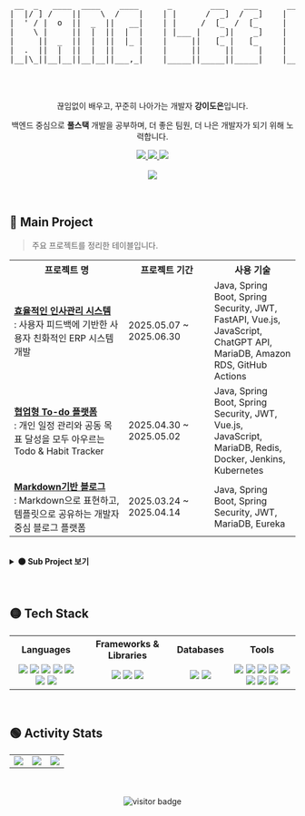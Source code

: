 <!-- 헤더 -->
<div align="center">
<pre>
 __  _   ____  ____    ____      _        ___    ___      ___     ___     ___  __ __  ____  
|  |/ ] /    ||    \  /    |    | |      /  _]  /  _]    |   \   /   \   /  _]|  |  ||    \ 
|  ' / |  o  ||  _  ||   __|    | |     /  [_  /  [_     |    \ |     | /  [_ |  |  ||  _  |
|    \ |     ||  |  ||  |  |    | |___ |    _]|    _]    |  D  ||  O  ||    _]|  |  ||  |  |
|     ||  _  ||  |  ||  |_ |    |     ||   [_ |   [_     |     ||     ||   [_ |  :  ||  |  |
|  .  ||  |  ||  |  ||     |    |     ||     ||     |    |     ||     ||     ||     ||  |  |
|__|\_||__|__||__|__||___,_|    |_____||_____||_____|    |_____| \___/ |_____| \__,_||__|__|

</pre>                                                                                  
</div>

<br/>
<br/>

<div align="center">
<!-- 자기소개 -->
끊임없이 배우고, 꾸준히 나아가는 개발자 <strong>강이도은</strong>입니다. 

백엔드 중심으로 <strong>풀스택</strong> 개발을 공부하며, 더 좋은 팀원, 더 나은 개발자가 되기 위해 노력합니다.

<!-- 외부 링크 -->
<a href="mailto:rkdkang1112@gmail.com">
  <img src="https://img.shields.io/badge/Email-D14836?style=flat&logo=Gmail&logoColor=white"/>
</a>

<a href="https://github.com/RKDLDE">
  <img src="https://img.shields.io/badge/GitHub-181717?style=flat&logo=github&logoColor=white"/>
</a>


<a href="https://rkdlde.tistory.com/">
  <img src="https://img.shields.io/badge/Tistory-FF5722?style=flat&logo=Blogger&logoColor=white"/>
</a>
<!--
<a href="https://your-notion-link.com">
  <img src="https://img.shields.io/badge/Notion-000000?style=flat&logo=Notion&logoColor=white"/>
</a>
-->
</div>

<br/>

<div align="center">
<!-- 타이핑 애니메이션 -->
<img src="https://readme-typing-svg.demolab.com?font=Fira+Code&duration=3000&pause=1000&color=00FFFF&center=true&vCenter=true&width=600&height=50&lines=Welcome+to+my+GitHub!;Studying+Hard!;Let's+Grow+Together!" />
</div>


<br/>
<br/>

## 🔴 Main Project

> 주요 프로젝트를 정리한 테이블입니다.

<table>
  <tr>
    <th width="40%" align="center">프로젝트 명</th>
    <th width="30%" align="center">프로젝트 기간</th>
    <th width="30%" align="center">사용 기술</th>
  </tr>
  <tr>
    <td><a href="https://github.com/TEAM-DDIS/be14-fin-DDIS-FE"><b>효율적인 인사관리 시스템</b></a><br/>: 사용자 피드백에 기반한 사용자 친화적인 ERP 시스템 개발</td>
    <td>2025.05.07 ~ 2025.06.30</td>
    <td>Java, Spring Boot, Spring Security, JWT, FastAPI, Vue.js, JavaScript, ChatGPT API, MariaDB, Amazon RDS, GitHub Actions</td>
  </tr>
  <tr>
    <td><a href="https://github.com/TEAM-DDIS/be14-4th-DDIS-ToDoDduDu-BE"><b>협업형 To-do 플랫폼</b></a><br/>: 개인 일정 관리와 공동 목표 달성을 모두 아우르는 Todo & Habit Tracker</td>
    <td>2025.04.30 ~ 2025.05.02</td>
    <td>Java, Spring Boot, Spring Security, JWT, Vue.js, JavaScript, MariaDB, Redis, Docker, Jenkins, Kubernetes</td>
  </tr>
  <tr>
    <td><a href="https://github.com/be14-2nd-spring-is-coming/be14-2nd-springiscomming-marktory"><b>Markdown기반 블로그</b></a><br/>: Markdown으로 표현하고, 템플릿으로 공유하는 개발자 중심 블로그 플랫폼 </td>
    <td>2025.03.24 ~ 2025.04.14</td>
    <td>Java, Spring Boot, Spring Security, JWT, MariaDB, Eureka</td>
  </tr>
</table>

<br/>

<details>
<summary><strong>🟠 Sub Project 보기</strong></summary>
<br/>

> 메인 프로젝트 외에 학습 및 기능 구현에 집중한 보조 프로젝트입니다.

<table>
  <tr>
    <th width="40%" align="center">프로젝트 명</th>
    <th width="30%" align="center">프로젝트 기간</th>
    <th width="30%" align="center">사용 기술</th>
  </tr>
   <tr>
    <td><a href="https://github.com/RKDLDE/be14-1st-DDIS-POPUP?tab=readme-ov-file"><b>팝업스토어 운영을 위한 통합 관리 플랫폼</b></a><br/>: 팝업스토어의 홍보부터 예매, 리뷰까지 한 번에 관리할 수 있는 올인원 플랫폼</td>
    <td>2025.01.13 ~ 2025.01.20</td>
    <td>MariaDB, Linux, Ubuntu</td>
  </tr>
  <tr>
    <td><a href="https://github.com/RKDLDE/Z_project"><b>프라이빗 커뮤니티 APP</b></a><br/>: Kotlin, Firebase 기반 프라이빗 커뮤니티 기반 소셜 네트워크 APP</td>
    <td>2024.07.19 ~ 2024.11.03</td>
    <td>Kotlin, Firebase Realtime Database, Firebase Auth, Kakao API, Android Widget</td>
  </tr>
   <tr>
    <td><a href="https://github.com/RKDLDE/panic_project"><b>공황장애 디지털 보조 치료 APP</b></a><br/>: 공황장애 예방 및 관리를 돕기 위한 보조 치료 APP</td>
    <td>2023.06.01 ~ 2024.01.10</td>
    <td>Flutter, Firebase, Google Cloud API, Android Studio</td>
  </tr>
</table>

</details>

<br/>
<br/>

<!-- 기술 스택 -->
## 🟡 Tech Stack
<table>
  <tr>
    <th align="center">Languages</th>
    <th align="center">Frameworks & Libraries</th>
    <th align="center">Databases</th>
    <th align="center">Tools</th>
  </tr>
  <tr>
    <td align="center">
      <img src="https://img.shields.io/badge/HTML5-E34F26?style=flat&logo=HTML5&logoColor=white"/>
      <img src="https://img.shields.io/badge/JavaScript-F7DF1E?style=flat&logo=JavaScript&logoColor=black"/>
      <img src="https://img.shields.io/badge/Java-007396?style=flat&logo=OpenJDK&logoColor=white"/>
      <img src="https://img.shields.io/badge/Python-3776AB?style=flat&logo=Python&logoColor=white"/>
      <img src="https://img.shields.io/badge/CSS3-1572B6?style=flat&logo=CSS3&logoColor=white"/>
      <img src="https://img.shields.io/badge/Dart-0175C2?style=flat&logo=Dart&logoColor=white"/>
      <img src="https://img.shields.io/badge/Kotlin-7F52FF?style=flat&logo=Kotlin&logoColor=white"/>
    </td>
    <td align="center">
      <img src="https://img.shields.io/badge/Vue.js-4FC08D?style=flat&logo=Vue.js&logoColor=white"/>
      <img src="https://img.shields.io/badge/Spring Boot-6DB33F?style=flat&logo=SpringBoot&logoColor=white"/>
      <img src="https://img.shields.io/badge/FastAPI-009688?style=flat&logo=FastAPI&logoColor=white"/>
    </td>
    <td align="center">
      <img src="https://img.shields.io/badge/MySQL-4479A1?style=flat&logo=MySQL&logoColor=white"/>
      <img src="https://img.shields.io/badge/MariaDB-003545?style=flat&logo=MariaDB&logoColor=white"/>
    </td>
    <td align="center">
      <img src="https://img.shields.io/badge/Postman-FF6C37?style=flat&logo=Postman&logoColor=white"/>
      <img src="https://img.shields.io/badge/Git-F05032?style=flat&logo=Git&logoColor=white"/>
      <img src="https://img.shields.io/badge/GitHub-181717?style=flat&logo=GitHub&logoColor=white"/>
      <img src="https://img.shields.io/badge/Notion-F3F3F3?style=flat&logo=Notion&logoColor=black"/>
      <img src="https://img.shields.io/badge/Figma-F24E1E?style=flat&logo=Figma&logoColor=white"/>
      <img src="https://img.shields.io/badge/DA%23-FFB900?style=flat&logoColor=white"/>
      <img src="https://img.shields.io/badge/ERDCloud-007ACC?style=flat&logo=Cloud&logoColor=white"/>
      <img src="https://img.shields.io/badge/Miro-050038?style=flat&logo=Miro&logoColor=white"/>
    </td>
  </tr>
</table>

<br/> 

<!-- 깃허브 통걔 -->
## 🟢 Activity Stats
<div align="center">

<table>
  <tr>
    <td>
      <img src="https://github-readme-stats.vercel.app/api?username=RKDLDE&show_icons=true&theme=radical&hide_title=true&hide_border=true" />
    </td>
    <td>
      <img src="https://streak-stats.demolab.com/?user=RKDLDE&theme=radical" />
    </td>
    <td>
      <a href="https://solved.ac/rkdkang1112">
        <img src="http://mazassumnida.wtf/api/v2/generate_badge?boj=rkdkang1112" />
      </a>
    </td>
  </tr>
</table>
</div>

<br/>
<br/>

<!-- 방문자 수 -->
<div align="center">
  <img src="https://komarev.com/ghpvc/?username=RKDLDE&color=blue&style=flat-square" alt="visitor badge"/>
</div>
